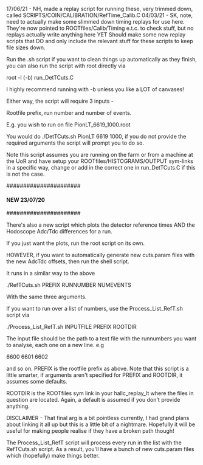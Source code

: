 17/06/21 - NH, made a replay script for running these, very trimmed down, called SCRIPTS/COIN/CALIBRATION/RefTime_Calib.C
04/03/21 - SK, note, need to actually make some slimmed down timing replays for use here. They're now pointed to ROOTfiles/Calib/Timing e.t.c. to check stuff, but no replays actually write anything here YET
Should make some new replay scripts that DO and only include the relevant stuff for these scripts to keep file sizes down.

Run the .sh script if you want to clean things up automatically as they finish, you can also run the script with root directly via 

root -l (-b) run_DetTCuts.C

I highly recommend running with -b unless you like a LOT of canvases!

Either way, the script will require 3 inputs - 

Rootfile prefix, run number and number of events. 

E.g. you wish to run on file PionLT_6619_1000.root

You would do ./DetTCuts.sh PionLT 6619 1000, if you do not provide the required arguments the script will prompt you to do so.

Note this script assumes you are running on the farm or from a machine at the UoR and have setup your ROOTfiles/HISTOGRAMS/OUTPUT sym-links in a specific way, change or add in the correct one in run_DetTCuts.C if this is not the case.

######################
#### NEW 23/07/20 ####
######################

There's also a new script which plots the detector reference times AND the Hodoscope Adc/Tdc differences for a run.

If you just want the plots, run the root script on its own.

HOWEVER, if you want to automatically generate new cuts.param files with the new AdcTdc offsets, then run the shell script.

It runs in a similar way to the above

./RefTCuts.sh PREFIX RUNNUMBER NUMEVENTS

With the same three arguments.

If you want to run over a list of numbers, use the Process_List_RefT.sh script via

./Process_List_RefT.sh INPUTFILE PREFIX ROOTDIR

The input file should be the path to a text file with the runnumbers you want to analyse, each one on a new line. e.g

6600
6601
6602

and so on. PREFIX is the rootfile prefix as above. Note that this script is a little smarter, if arguments aren't specified for PREFIX and ROOTDIR, it assumes some defaults.

ROOTDIR is the ROOTfiles sym link in your hallc_replay_lt where the files in question are located. Again, a default is assumed if you don't provide anything.

DISCLAIMER - That final arg is a bit pointless currently, I had grand plans about linking it all up but this is a little bit of a nightmare. Hopefully it will be useful for making people realise if they have a broken path though!

The Process_List_RefT script will process every run in the list with the RefTCuts.sh script. As a result, you'll have a bunch of new cuts.param files which (hopefully) make things better.
